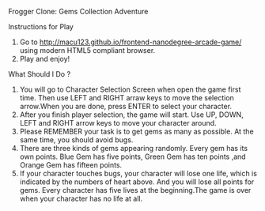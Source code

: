 Frogger Clone: Gems Collection Adventure

Instructions for Play
1. Go to http://macu123.github.io/frontend-nanodegree-arcade-game/ using modern HTML5 compliant browser.
2. Play and enjoy!

What Should I Do ?
1. You will go to Character Selection Screen when open the game first
   time. Then use LEFT and RIGHT arraw keys to move the selection arrow.When you are done, press ENTER to select your character.
2. After you finish player selection, the game will start. Use UP,
   DOWN, LEFT and RIGHT arrow keys to move your character around.
3. Please REMEMBER your task is to get gems as many as possible. At 
   the same time, you should avoid bugs.
4. There are three kinds of gems appearing randomly. Every gem has its
   own points. Blue Gem has five points, Green Gem has ten points ,and Orange Gem has fifteen points.
5. If your character touches bugs, your character will lose one life,
   which is indicated by the numbers of heart above. And you will lose all points for gems. Every character has five lives at the beginning.The game is over when your character has no life at all.